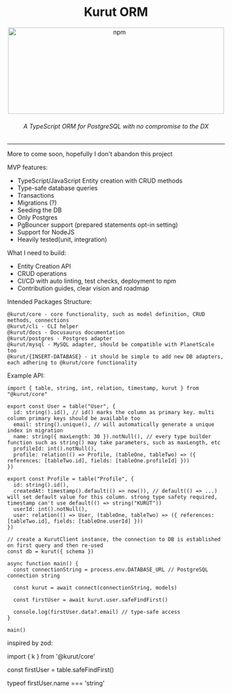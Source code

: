 <div align="center">
<h1>Kurut ORM</h1>
<img width="500" height="200" alt="npm" src="https://www.shoro.kg/wp-content/uploads/2016/08/krutt-1-min.png">
<h6><i>A TypeScript ORM for PostgreSQL with no compromise to the DX</i></h6>
<hr />
</div>

More to come soon, hopefully I don't abandon this project

MVP features:

- TypeScript/JavaScript Entity creation with CRUD methods
- Type-safe database queries
- Transactions
- Migrations (?)
- Seeding the DB
- Only Postgres
- PgBouncer support (prepared statements opt-in setting)
- Support for NodeJS
- Heavily tested(unit, integration)

What I need to build:

- Entity Creation API
- CRUD operations
- CI/CD with auto linting, test checks, deployment to npm
- Contribution guides, clear vision and roadmap

Intended Packages Structure:

```
@kurut/core - core functionality, such as model definition, CRUD methods, connections
@kurut/cli - CLI helper
@kurut/docs - Docusaurus documentation
@kurut/postgres - Postgres adapter
@kurut/mysql - MySQL adapter, should be compatible with PlanetScale too
@kurut/{INSERT-DATABASE} - it should be simple to add new DB adapters, each adhering to @kurut/core functionality
```

Example API:

```
import { table, string, int, relation, timestamp, kurut } from "@kurut/core"

export const User = table("User", {
  id: string().id(), // id() marks the column as primary key. multi column primary keys should be available too
  email: string().unique(), // will automatically generate a unique index in migration
  name: string({ maxLength: 30 }).notNull(), // every type builder function such as string() may take parameters, such as maxLength, etc
  profileId: int().notNull(),
  profile: relation(() => Profile, (tableOne, tableTwo) => ({ references: [tableTwo.id], fields: [tableOne.profileId] }))
})

export const Profile = table("Profile", {
  id: string().id(),
  createdAt: timestamp().default(() => now()), // default(() => ...) will set default value for this column. strong type safety required, timestamp can't use default(() => string("KURUT"))
  userId: int().notNull(),
  user: relation(() => User, (tableOne, tableTwo) => ({ references: [tableTwo.id], fields: [tableOne.userId] }))
})

// create a KurutClient instance, the connection to DB is established on first query and then re-used
const db = kurut({ schema })

async function main() {
  const connectionString = process.env.DATABASE_URL // PostgreSQL connection string

  const kurut = await connect(connectionString, models)

  const firstUser = await kurut.user.safeFindFirst()

  console.log(firstUser.data?.email) // type-safe access
}

main()
```

inspired by zod:

import { k } from '@kurut/core'

const firstUser = table.safeFindFirst()

typeof firstUser.name === 'string'
